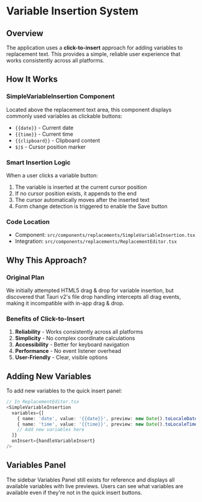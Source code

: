 # Variable Insertion System

## Overview
The application uses a **click-to-insert** approach for adding variables to replacement text. This provides a simple, reliable user experience that works consistently across all platforms.

## How It Works

### SimpleVariableInsertion Component
Located above the replacement text area, this component displays commonly used variables as clickable buttons:
- `{{date}}` - Current date
- `{{time}}` - Current time
- `{{clipboard}}` - Clipboard content
- `$|$` - Cursor position marker

### Smart Insertion Logic
When a user clicks a variable button:
1. The variable is inserted at the current cursor position
2. If no cursor position exists, it appends to the end
3. The cursor automatically moves after the inserted text
4. Form change detection is triggered to enable the Save button

### Code Location
- Component: `src/components/replacements/SimpleVariableInsertion.tsx`
- Integration: `src/components/replacements/ReplacementEditor.tsx`

## Why This Approach?

### Original Plan
We initially attempted HTML5 drag & drop for variable insertion, but discovered that Tauri v2's file drop handling intercepts all drag events, making it incompatible with in-app drag & drop.

### Benefits of Click-to-Insert
1. **Reliability** - Works consistently across all platforms
2. **Simplicity** - No complex coordinate calculations
3. **Accessibility** - Better for keyboard navigation
4. **Performance** - No event listener overhead
5. **User-Friendly** - Clear, visible options

## Adding New Variables

To add new variables to the quick insert panel:

```typescript
// In ReplacementEditor.tsx
<SimpleVariableInsertion
  variables={[
    { name: 'date', value: '{{date}}', preview: new Date().toLocaleDateString() },
    { name: 'time', value: '{{time}}', preview: new Date().toLocaleTimeString() },
    // Add new variables here
  ]}
  onInsert={handleVariableInsert}
/>
```

## Variables Panel
The sidebar Variables Panel still exists for reference and displays all available variables with live previews. Users can see what variables are available even if they're not in the quick insert buttons.